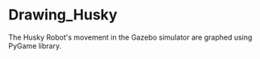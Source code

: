 # Drawing_Husky
The Husky Robot's movement in the Gazebo simulator are graphed using PyGame library.
